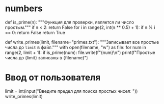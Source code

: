 # numbers
def is_prime(n):
    """Функция для проверки, является ли число простым."""
    if n < 2:
        return False
    for i in range(2, int(n ** 0.5) + 1):
        if n % i == 0:
            return False
    return True


  
def write_primes(limit, filename="primes.txt"):
    """Записывает все простые числа до `limit` в файл."""
    with open(filename, "w") as file:
        for num in range(2, limit + 1):
            if is_prime(num):
                file.write(f"{num}\n")
    print(f"Простые числа до {limit} записаны в {filename}")

# Ввод от пользователя
limit = int(input("Введите предел для поиска простых чисел: "))
write_primes(limit)
